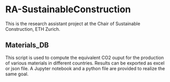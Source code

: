 # RA-SustainableConstruction

This is the research assistant project at the Chair of Sustainable Construction, ETH Zurich.

## Materials_DB

This script is used to compute the equivalent CO2 ouput for the production of various materials in different countries. Results can be exported as excel or json file. A Jupyter notebook and a python file are provided to realize the same goal.
